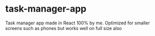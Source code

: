 # task-manager-app
Task manager app made in React 100% by me. Optimized for smaller screens such as phones but works well on full size also
